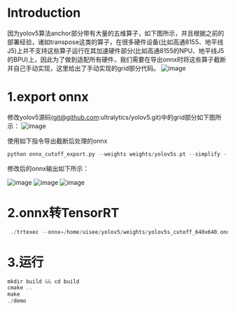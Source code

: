 # Introduction
因为yolov5算法anchor部分带有大量的五维算子，如下图所示，并且根据之前的部署经验，诸如transpose这类的算子，在很多硬件设备(比如高通8155、地平线J5)上并不支持这些算子运行在其加速硬件部分(比如高通8155的NPU、地平线J5的BPU)上，因此为了做到适配所有硬件，我们需要在导出onnx时将这些算子截断并自己手动实现，这里给出了手动实现的grid部分代码。
![image](https://github.com/yhwang-hub/dl_model_deploy/blob/master/yolov5_cutoff_TensorRT/yolov5-grid.png)

# 1.export onnx

修改yolov5源码(git@github.com:ultralytics/yolov5.git)中的grid部分如下图所示：
![image](https://github.com/yhwang-hub/dl_model_deploy/blob/master/yolov5_cutoff_TensorRT/yolov5-gird-code.png)

使用如下指令导出截断后处理的onnx
```C++
python onnx_cutoff_export.py --weights weights/yolov5s.pt --simplify --opset 11 --include onnx
```
修改后的onnx输出如下所示：

![image](https://github.com/yhwang-hub/dl_model_deploy/blob/master/yolov5_cutoff_TensorRT/yolov5-cutoff-output0.png)
![image](https://github.com/yhwang-hub/dl_model_deploy/blob/master/yolov5_cutoff_TensorRT/yolov5-cutoff-output1.png)
![image](https://github.com/yhwang-hub/dl_model_deploy/blob/master/yolov5_cutoff_TensorRT/yolov5-cutoff-output2.png)

# 2.onnx转TensorRT
```C++
 ./trtexec --onnx=/home/uisee/yolov5/weights/yolov5s_cutoff_640x640.onnx --saveEngine=/home/uisee/disk/dl_model_deploy/yolov5_cutoff_TensorRT/yolov5s_cutoff_640x640.engine
```

# 3.运行
```C++
mkdir build && cd build
cmake ..
make
./demo
```
